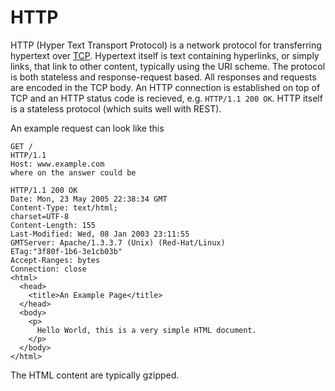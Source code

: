 # HTTP

HTTP (Hyper Text Transport Protocol) is a network protocol for transferring
hypertext over [TCP](tcp). Hypertext itself is text containing
hyperlinks, or simply links, that link to other content, typically using the URI
scheme. The protocol is both stateless and response-request based. All responses
and requests are encoded in the TCP body. An HTTP connection is established on
top of TCP and an HTTP status code is recieved, e.g. `HTTP/1.1 200 OK`. HTTP
itself is a stateless protocol (which suits well with REST).

An example request can look like this

```
GET /
HTTP/1.1
Host: www.example.com
where on the answer could be

HTTP/1.1 200 OK
Date: Mon, 23 May 2005 22:38:34 GMT
Content-Type: text/html;
charset=UTF-8
Content-Length: 155
Last-Modified: Wed, 08 Jan 2003 23:11:55
GMTServer: Apache/1.3.3.7 (Unix) (Red-Hat/Linux)
ETag:"3f80f-1b6-3e1cb03b"
Accept-Ranges: bytes
Connection: close
<html>
  <head>
    <title>An Example Page</title>
  </head>
  <body>
    <p>
      Hello World, this is a very simple HTML document.
    </p>
  </body>
</html>
```

The HTML content are typically gzipped.
